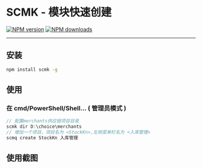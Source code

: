 # SCMK - 模块快速创建
[![NPM version](https://img.shields.io/npm/v/scmk.svg?style=flat)](https://npmjs.org/package/scmk)
[![NPM downloads](http://img.shields.io/npm/dm/scmk.svg?style=flat)](https://npmjs.org/package/scmk)

---
## 安装

```bash
npm install scmk -g
```
## 使用
### 在 cmd/PowerShell/Shell... ( 管理员模式 )
```javascript
// 配置merchants供应链项目目录
scmk dir D:\choice\merchants
// 增加一个项目，项目名为 <StockKn>,左侧菜单栏名为 <入库管理>
scmq create StockKn 入库管理 
```
## 使用截图